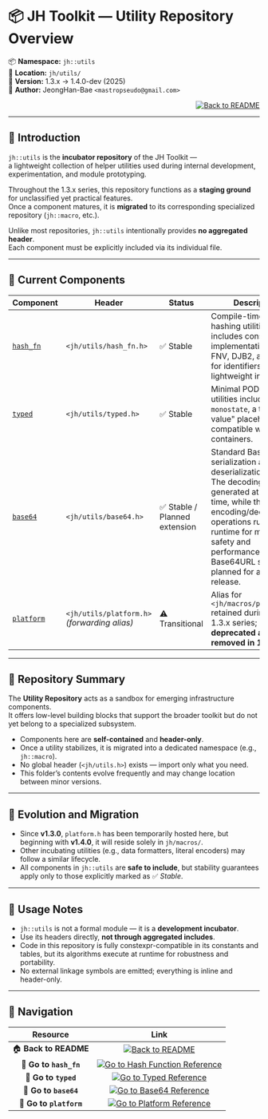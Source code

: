 # 📦 **JH Toolkit — Utility Repository Overview**

📦 **Namespace:** `jh::utils`  
📍 **Location:** `jh/utils/`  
📅 **Version:** 1.3.x → 1.4.0-dev (2025)  
👤 **Author:** JeongHan-Bae `<mastropseudo@gmail.com>`

<div align="right">

[![Back to README](https://img.shields.io/badge/%20Back%20to%20README-blue?style=flat-square)](../../README.md)

</div>

---

## 🧭 Introduction

`jh::utils` is the **incubator repository** of the JH Toolkit —  
a lightweight collection of helper utilities used during internal development,
experimentation, and module prototyping.

Throughout the 1.3.x series, this repository functions as a **staging ground**
for unclassified yet practical features.  
Once a component matures, it is **migrated** to its corresponding specialized repository
(`jh::macro`, etc.).

Unlike most repositories, `jh::utils` intentionally provides **no aggregated header**.  
Each component must be explicitly included via its individual file.

---

## 🔹 Current Components

| Component                           | Header                                       | Status                       | Description                                                                                                                                                                                                                                                |
|-------------------------------------|----------------------------------------------|------------------------------|------------------------------------------------------------------------------------------------------------------------------------------------------------------------------------------------------------------------------------------------------------|
| [`hash_fn`](hash_fn.md)             | `<jh/utils/hash_fn.h>`                       | ✅ Stable                     | Compile-time–safe hashing utilities; includes constexpr implementations of FNV, DJB2, and SDBM for identifiers and lightweight indexing.                                                                                                                   |
| [`typed`](typed.md)                 | `<jh/utils/typed.h>`                         | ✅ Stable                     | Minimal POD-type utilities including `monostate`, a trivial "no value" placeholder compatible with POD containers.                                                                                                                                         |
| [`base64`](base64.md)               | `<jh/utils/base64.h>`                        | ✅ Stable / Planned extension | Standard Base64 serialization and deserialization utilities. The decoding table is generated at compile time, while the encoding/decoding operations run at runtime for maximum safety and performance. Base64URL support is planned for a future release. |
| [`platform`](../macros/platform.md) | `<jh/utils/platform.h>` *(forwarding alias)* | ⚠️ Transitional              | Alias for `<jh/macros/platform.h>` retained during the 1.3.x series; **deprecated and will be removed in 1.4.0.**                                                                                                                                          |

---

## 🧩 Repository Summary

The **Utility Repository** acts as a sandbox for emerging infrastructure components.  
It offers low-level building blocks that support the broader toolkit but
do not yet belong to a specialized subsystem.

* Components here are **self-contained** and **header-only**.  
* Once a utility stabilizes, it is migrated into a dedicated namespace (e.g., `jh::macro`).  
* No global header (`<jh/utils.h>`) exists — import only what you need.  
* This folder’s contents evolve frequently and may change location between minor versions.

---

## 🔹 Evolution and Migration

* Since **v1.3.0**, `platform.h` has been temporarily hosted here,
  but beginning with **v1.4.0**, it will reside solely in `jh/macros/`.  
* Other incubating utilities (e.g., data formatters, literal encoders)
  may follow a similar lifecycle.  
* All components in `jh::utils` are **safe to include**, but stability guarantees
  apply only to those explicitly marked as ✅ *Stable*.

---

## 🔹 Usage Notes

* `jh::utils` is not a formal module — it is a **development incubator**.  
* Use its headers directly, **not through aggregated includes**.  
* Code in this repository is fully constexpr-compatible in its constants and tables,
  but its algorithms execute at runtime for robustness and portability.  
* No external linkage symbols are emitted; everything is inline and header-only.

---

## 🧭 Navigation

|        Resource         |                                                                    Link                                                                    |
|:-----------------------:|:------------------------------------------------------------------------------------------------------------------------------------------:|
|  🏠 **Back to README**  |                [![Back to README](https://img.shields.io/badge/Back%20to%20README-blue?style=flat-square)](../../README.md)                |
| 📘 **Go to `hash_fn`**  | [![Go to Hash Function Reference](https://img.shields.io/badge/Go%20to%20Hash%20Function%20Reference-green?style=flat-square)](hash_fn.md) |
|  📗 **Go to `typed`**   |           [![Go to Typed Reference](https://img.shields.io/badge/Go%20to%20Typed%20Reference-green?style=flat-square)](typed.md)           |
|  📙 **Go to `base64`**  |         [![Go to Base64 Reference](https://img.shields.io/badge/Go%20to%20Base64%20Reference-green?style=flat-square)](base64.md)          |
| 📘 **Go to `platform`** |  [![Go to Platform Reference](https://img.shields.io/badge/Go%20to%20Platform%20Reference-gray?style=flat-square)](../macros/platform.md)  |
